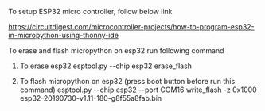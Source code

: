 To setup ESP32 micro controller, follow below link

https://circuitdigest.com/microcontroller-projects/how-to-program-esp32-in-micropython-using-thonny-ide

To erase and flash micropython on esp32 run following command 

1. To erase esp32
esptool.py --chip esp32 erase_flash

2. To flash micropython on esp32 (press boot button before run this command)
esptool.py --chip esp32 --port COM16 write_flash -z 0x1000 esp32-20190730-v1.11-180-g8f55a8fab.bin
